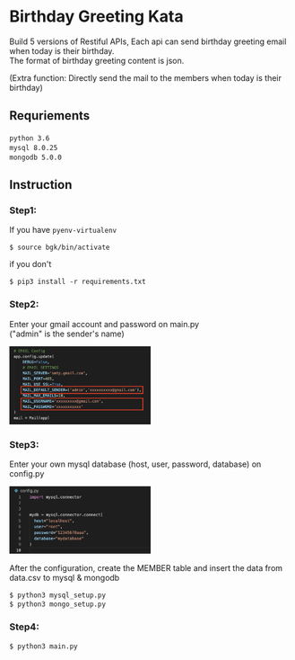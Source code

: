 # Birthday Greeting Kata

Build 5 versions of Restiful APIs, Each api can send birthday greeting email when today is their birthday.  
The format of birthday greeting content is json.  

(Extra function: Directly send the mail to the members when today is their birthday)

## Requriements
`python 3.6`  
`mysql 8.0.25`  
`mongodb 5.0.0`    
  
## Instruction
### Step1: 
If you have `pyenv-virtualenv` 
```
$ source bgk/bin/activate
```
if you don't
```
$ pip3 install -r requirements.txt  
```
### Step2:
Enter your gmail account and password on main.py  
("admin" is the sender's name)
  
<img src="gmail_config.png" alt="gmail_config" width="50%"/>

### Step3:
Enter your own mysql database (host, user, password, database)  on config.py  

<img src="mysql_config.png" alt="mysql_config" width="50%"/>  
  
After the configuration, create the MEMBER table and insert the data from data.csv to mysql & mongodb  
```
$ python3 mysql_setup.py  
$ python3 mongo_setup.py  
```

### Step4:
```
$ python3 main.py
```



